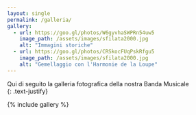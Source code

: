 ```yaml
---
layout: single
permalink: /galleria/
gallery:
  - url: https://goo.gl/photos/W6gyvhaSWPRn54uw5
    image_path: /assets/images/sfilata2000.jpg
    alt: "Immagini storiche"
  - url: https://goo.gl/photos/CRSkocFUqPskRfgu5
    image_path: /assets/images/sfilata2000.jpg
    alt: "Gemellaggio con l'Harmonie de la Loupe"
---
```

Qui di seguito la galleria fotografica della nostra Banda Musicale  
{: .text-justify}

{% include gallery %}